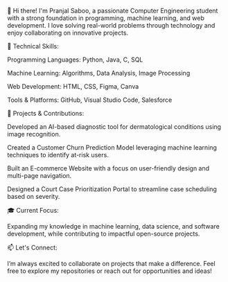 👋 Hi there! I'm Pranjal Saboo, 
a passionate Computer Engineering student with a strong foundation in programming, machine learning, and web development. I love solving real-world problems through technology and enjoy collaborating on innovative projects.

🔧 Technical Skills:

Programming Languages: Python, Java, C, SQL

Machine Learning: Algorithms, Data Analysis, Image Processing

Web Development: HTML, CSS, Figma, Canva

Tools & Platforms: GitHub, Visual Studio Code, Salesforce

🚀 Projects & Contributions:

Developed an AI-based diagnostic tool for dermatological conditions using image recognition.

Created a Customer Churn Prediction Model leveraging machine learning techniques to identify at-risk users.

Built an E-commerce Website with a focus on user-friendly design and multi-page navigation.

Designed a Court Case Prioritization Portal to streamline case scheduling based on severity.


🎓 Current Focus:

Expanding my knowledge in machine learning, data science, and software development, while contributing to impactful open-source projects.


📫 Let's Connect:

I’m always excited to collaborate on projects that make a difference. Feel free to explore my repositories or reach out for opportunities and ideas!


<!--
**Saboop07/Saboop07** is a ✨ _special_ ✨ repository because its `README.md` (this file) appears on your GitHub profile.

Here are some ideas to get you started:

- 🔭 I’m currently working on ...
- 🌱 I’m currently learning ...
- 👯 I’m looking to collaborate on ...
- 🤔 I’m looking for help with ...
- 💬 Ask me about ...
- 📫 How to reach me: ...
- 😄 Pronouns: ...
- ⚡ Fun fact: ...
-->
